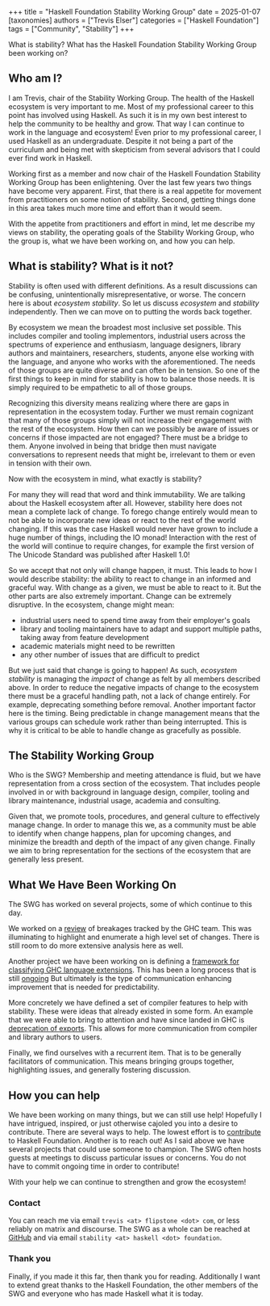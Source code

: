 +++
title = "Haskell Foundation Stability Working Group"
date = 2025-01-07
[taxonomies]
authors = ["Trevis Elser"]
categories = ["Haskell Foundation"]
tags = ["Community", "Stability"]
+++

What is stability? What has the Haskell Foundation Stability Working Group been working on?

<!-- more -->

## Who am I?

I am Trevis, chair of the Stability Working Group. The health of the Haskell ecosystem is very important to me. Most of my professional career to this point has involved using Haskell. As such it is in my own best interest to help the community to be healthy and grow. That way I can continue to work in the language and ecosystem! Even prior to my professional career, I used Haskell as an undergraduate. Despite it not being a part of the curriculum and being met with skepticism from several advisors that I could ever find work in Haskell.

Working first as a member and now chair of the Haskell Foundation Stability Working Group has been enlightening. Over the last few years two things have become very apparent. First, that there is a real appetite for movement from practitioners on some notion of stability. Second, getting things done in this area takes much more time and effort than it would seem.

With the appetite from practitioners and effort in mind, let me describe my views on stability, the operating goals of the Stability Working Group, who the group is, what we have been working on, and how you can help.

## What is stability? What is it not?

Stability is often used with different definitions. As a result discussions can be confusing, unintentionally misrepresentative, or worse. The concern here is about _ecosystem stability_. So let us discuss _ecosystem_ and _stability_ independently. Then we can move on to putting the words back together.

By ecosystem we mean the broadest most inclusive set possible. This includes compiler and tooling implementors, industrial users across the spectrums of experience and enthusiasm, language designers, library authors and maintainers, researchers, students, anyone else working with the language, and anyone who works with the aforementioned. The needs of those groups are quite diverse and can often be in tension. So one of the first things to keep in mind for stability is how to balance those needs. It is simply required to be empathetic to all of those groups.

Recognizing this diversity means realizing where there are gaps in representation in the ecosystem today. Further we must remain cognizant that many of those groups simply will not increase their engagement with the rest of the ecosystem. How then can we possibly be aware of issues or concerns if those impacted are not engaged? There must be a bridge to them. Anyone involved in being that bridge then must navigate conversations to represent needs that might be, irrelevant to them or even in tension with their own.

Now with the ecosystem in mind, what exactly is stability?

For many they will read that word and think immutability. We are talking about the Haskell ecosystem after all. However, stability here does not mean a complete lack of change. To forego change entirely would mean to not be able to incorporate new ideas or react to the rest of the world changing. If this was the case Haskell would never have grown to include a huge number of things, including the IO monad! Interaction with the rest of the world will continue to require changes, for example the first version of The Unicode Standard was published after Haskell 1.0!

So we accept that not only will change happen, it must. This leads to how I would describe stability: the ability to react to change in an informed and graceful way. With change as a given, we must be able to react to it. But the other parts are also extremely important. Change can be extremely disruptive. In the ecosystem, change might mean:
 - industrial users need to spend time away from their employer's goals
 - library and tooling maintainers have to adapt and support multiple paths, taking away from feature development
 - academic materials might need to be rewritten
 - any other number of issues that are difficult to predict

But we just said that change is going to happen! As such, _ecosystem stability_ is managing the *impact* of change as felt by all members described above. In order to reduce the negative impacts of change to the ecosystem there must be a graceful handling path, not a lack of change entirely. For example, deprecating something before removal. Another important factor here is the timing. Being predictable in change management means that the various groups can schedule work rather than being interrupted. This is why it is critical to be able to handle change as gracefully as possible.

## The Stability Working Group

Who is the SWG? Membership and meeting attendance is fluid, but we have representation from a cross section of the ecosystem. That includes people involved in or with background in language design, compiler, tooling and library maintenance, industrial usage, academia and consulting.

Given that, we promote tools, procedures, and general culture to effectively manage change. In order to manage this we, as a community must be able to identify when change happens, plan for upcoming changes, and minimize the breadth and depth of the impact of any given change. Finally we aim to bring representation for the sections of the ecosystem that are generally less present.

## What We Have Been Working On

The SWG has worked on several projects, some of which continue to this day.

We worked on a [review](https://jappie.me/analyzing-haskell-stability.html) of breakages tracked by the GHC team. This was illuminating to highlight and enumerate a high level set of changes. There is still room to do more extensive analysis here as well.

Another project we have been working on is defining a [framework for classifying GHC language extensions](https://github.com/ghc-proposals/ghc-proposals/blob/master/proposals/0601-extension-lifecycle-framework.md). This has been a long process that is still [ongoing](https://github.com/ghc-proposals/ghc-proposals/pull/669) But ultimately is the type of communication enhancing improvement that is needed for predictability.

More concretely we have defined a set of compiler features to help with stability. These were ideas that already existed in some form. An example that we were able to bring to attention and have since landed in GHC is [deprecation of exports](https://github.com/ghc-proposals/ghc-proposals/blob/master/proposals/0134-deprecating-exports-proposal.rst). This allows for more communication from compiler and library authors to users.

Finally, we find ourselves with a recurrent item. That is to be generally facilitators of communication. This means bringing groups together, highlighting issues, and generally fostering discussion.


## How you can help

We have been working on many things, but we can still use help! Hopefully I have intrigued, inspired, or just otherwise cajoled you into a desire to contribute. There are several ways to help. The lowest effort is to [contribute](https://haskell.foundation/donations) to Haskell Foundation. Another is to reach out! As I said above we have several projects that could use someone to champion. The SWG often hosts guests at meetings to discuss particular issues or concerns. You do not have to commit ongoing time in order to contribute!

With your help we can continue to strengthen and grow the ecosystem!

### Contact

You can reach me via email `trevis <at> flipstone <dot> com`, or less reliably on matrix and discourse. The SWG as a whole can be reached at [GitHub](https://github.com/haskellfoundation/stability) and via email `stability <at> haskell <dot> foundation`.

### Thank you

Finally, if you made it this far, then thank you for reading. Additionally I want to extend great thanks to the Haskell Foundation, the other members of the SWG and everyone who has made Haskell what it is today.
